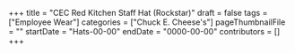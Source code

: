 +++
title = "CEC Red Kitchen Staff Hat (Rockstar)"
draft = false
tags = ["Employee Wear"]
categories = ["Chuck E. Cheese's"]
pageThumbnailFile = ""
startDate = "Hats-00-00"
endDate = "0000-00-00"
contributors = []
+++
